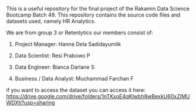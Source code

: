 This is a useful repository for the final project of the Rakamin Data Science Bootcamp Batch 49. This repository contains the source code files and datasets used, namely HR Analytics. 

We are from group 3 or Retenlytics our members consist of:  

1. Project Manager: Hanna Dela Sadidayumlik  

2. Data Scientist: Resi Prabowo P  

3. Data Engineer: Bianca Darlane S  

4. Business / Data Analyst: Muchammad Farchan F  

if you want to access the dataset you can access it here: https://drive.google.com/drive/folders/1nTKxoE4qKlwbh8wBexkU60xZlMUWDXti?usp=sharing
